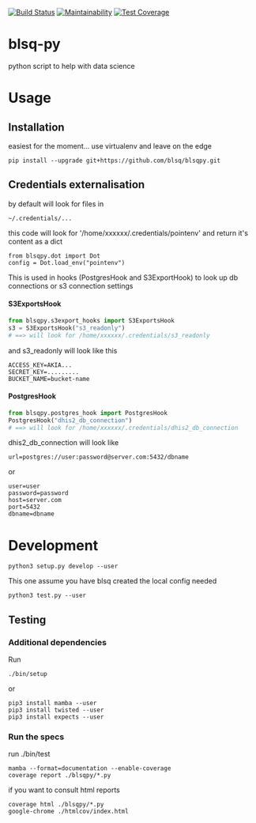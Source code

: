 [![Build Status](https://travis-ci.org/BLSQ/blsqpy.svg?branch=master)](https://travis-ci.org/BLSQ/blsqpy) [![Maintainability](https://api.codeclimate.com/v1/badges/782c911a01ede5eacbbd/maintainability)](https://codeclimate.com/github/BLSQ/blsqpy/maintainability) [![Test Coverage](https://api.codeclimate.com/v1/badges/782c911a01ede5eacbbd/test_coverage)](https://codeclimate.com/github/BLSQ/blsqpy/test_coverage)

# blsq-py

python script to help with data science

# Usage

## Installation

easiest for the moment... use virtualenv and leave on the edge

```
pip install --upgrade git+https://github.com/blsq/blsqpy.git
```

## Credentials externalisation

by default will look for files in

`~/.credentials/...`

this code will look for '/home/xxxxxx/.credentials/pointenv'
and return it's content as a dict

```
from blsqpy.dot import Dot
config = Dot.load_env("pointenv")
```

This is used in hooks (PostgresHook and S3ExportHook)
to look up db connections or s3 connection settings

#### S3ExportsHook

```python
from blsqpy.s3export_hooks import S3ExportsHook
s3 = S3ExportsHook("s3_readonly")
# ==> will look for /home/xxxxxx/.credentials/s3_readonly
```

and s3_readonly will look like this

```
ACCESS_KEY=AKIA...
SECRET_KEY=.........
BUCKET_NAME=bucket-name
```

#### PostgresHook

```python
from blsqpy.postgres_hook import PostgresHook
PostgresHook("dhis2_db_connection")
# ==> will look for /home/xxxxxx/.credentials/dhis2_db_connection
```

dhis2_db_connection will look like

```
url=postgres://user:password@server.com:5432/dbname
```

or

```
user=user
password=password
host=server.com
port=5432
dbname=dbname
```

# Development

```
python3 setup.py develop --user
```

This one assume you have blsq created the local config needed

```
python3 test.py --user
```

## Testing

### Additional dependencies

Run

```
./bin/setup
```

or

```
pip3 install mamba --user
pip3 install twisted --user
pip3 install expects --user
```

### Run the specs

run ./bin/test

```
mamba --format=documentation --enable-coverage
coverage report ./blsqpy/*.py
```

if you want to consult html reports

```
coverage html ./blsqpy/*.py
google-chrome ./htmlcov/index.html
```
